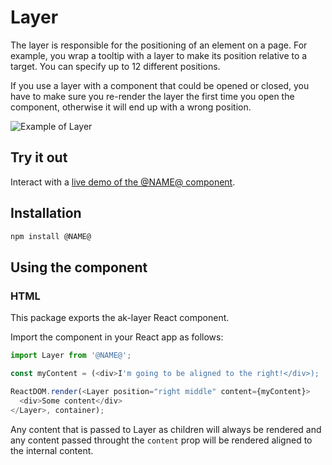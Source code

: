 # Layer

The layer is responsible for the positioning of an element on a page. For example, you wrap a tooltip with a layer to make its position relative to a target. You can specify up to 12 different positions.

If you use a layer with a component that could be opened or closed, you have to make sure you re-render the layer the first time you open the component, otherwise it will end up with a wrong position.

![Example of Layer](https://bytebucket.org/atlassian/atlaskit/raw/@BITBUCKET_COMMIT@/packages/ak-layer/docs/layer.png)

## Try it out

Interact with a [live demo of the @NAME@ component](https://aui-cdn.atlassian.com/atlaskit/stories/@NAME@/@VERSION@/).

## Installation

```sh
npm install @NAME@
```

## Using the component

### HTML

This package exports the ak-layer React component.

Import the component in your React app as follows:

```js
import Layer from '@NAME@';

const myContent = (<div>I'm going to be aligned to the right!</div>);

ReactDOM.render(<Layer position="right middle" content={myContent}>
  <div>Some content</div>
</Layer>, container);
```

Any content that is passed to Layer as children will always be rendered and any content passed throught the `content` prop will be rendered aligned to the internal content.
